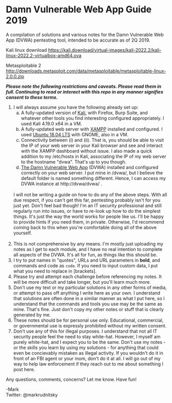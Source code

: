 # Damn Vulnerable Web App Guide 2019
A compilation of solutions and various notes for the Damn Vulnerable Web App (DVWA) pentesting tool, intended to be accurate as of 2Q 2019.

Kali linux download
https://kali.download/virtual-images/kali-2022.2/kali-linux-2022.2-virtualbox-amd64.ova

Metasploitable 2
http://downloads.metasploit.com/data/metasploitable/metasploitable-linux-2.0.0.zip

<b><i>Please note the following restrictions and caveats. Please read them in full. Continuing to read or interact with this repo in any manner signifies consent to these terms.</i></b>
<ol type="1">
  <li>I will always assume you have the following already set up:
    <ol type="a">
      <li>A fully-updated version of <a href=https://www.kali.org/downloads/ target="_blank">Kali</a>, with Firefox, Burp Suite, and whatever other tools you find interesting configured appropriately. I used Kali 4.19.0 x64 in a VM.</li>
      <li>A fully-updated web server with <a href=https://www.apachefriends.org/download.html target="_blank">XAMPP</a> installed and configured. I used <a href=https://www.ubuntu.com/download/ target="_blank">Ubuntu 18.04 LTS</a> with GNOME, also in a VM.</li>
      <li>Connectivity between (i) and (ii). That is, you should be able to visit the IP of your web server in your Kali browser and see and interact with the XAMPP dashboard without issue. I also made a quick addition to my /etc/hosts in Kali, associating the IP of my web server to the hostname "dvwa". That's up to you though.</li>
      <li><a href=http://www.dvwa.co.uk/ target="_blank">The Damn Vulnerable Web App</a> (DVWA) installed and configured correctly on your web server. I put mine in /dvwa/, but I believe the default folder is named something different. Hence, I can access my DVWA instance at http://dvwa/dvwa/ .</li>
    </ol>
  <br>
  I will not be writing a guide on how to do any of the above steps. With all due respect, if you can't get this far, pentesting probably isn't for you just yet. Don't feel bad though! I'm an IT security professional and still regularly run into issues, or have to re-look up how to do the simplest things. It's just the way the world works for people like us. I'll be happy to provide hints if you need them, in private. Otherwise, I'd recommend coming back to this when you're comfortable doing all of the above yourself.
    <br><br>
  </li>
  <li>This is not comprehensive by any means. I'm mostly just uploading my notes as I get to each module, and I have no real intention to complete all aspects of the DVWA. It's all for fun, as things like this should be.</li>
  <li>I try to put names in &#34;quotes&#34;, URLs and URL parameters in <b>bold</b>, and commands and code as <code>code</code>. If you need to input custom data, I put what you need to replace in [brackets].</li>
  <li>Please try and attempt each challenge before referencing my notes. It will be more difficult and take longer, but you'll learn much more.</li>
  <li>Don't use my text or my particular solutions in any other forms of media, or attempt to pass off anything I write here as your own. I understand that solutions are often done in a similar manner as what I put here, so I understand that the commands and tools you use may be the same as mine. That's fine. Just don't copy my other notes or stuff that is clearly generated by me.</li> 
  <li>These notes should be for personal use only. Educational, commercial, or governmental use is expressly prohibited without my written consent.</li>
  <li>Don't use any of this for illegal purposes. I understand that not all IT security people feel the need to stay white-hat. However, I myself am purely white-hat, and I expect you to be the same. Don't use my notes - or the skills you learn by using my solutions - for anything that could even be concievably mistaken as illegal activity. If you wouldn't do it in front of an FBI agent or your mom, don't do it at all. I will go out of my way to help law enforcement if they reach out to me about something I post here.</li>
</ol>

Any questions, comments, concerns? Let me know. Have fun!

-Mark
<br>
Twitter: @markrudnitsky
